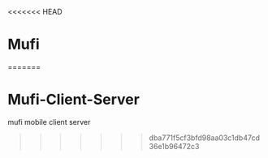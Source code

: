 <<<<<<< HEAD
# Mufi
=======
# Mufi-Client-Server
mufi mobile client server
>>>>>>> dba771f5cf3bfd98aa03c1db47cd36e1b96472c3
